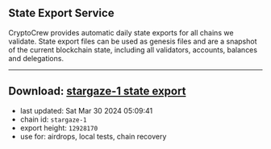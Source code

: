 ## State Export Service
CryptoCrew provides automatic daily state exports for all chains we validate. State export files can be used as genesis files and are a snapshot of the current blockchain state, including all validators, accounts, balances and delegations.

---
**Download: [stargaze-1 state export](https://dl-eu2.ccvalidators.com/SERVICE/stargaze/stargaze-1_export_12928170.json)**
---

- last updated: Sat Mar 30 2024 05:09:41
- chain id: `stargaze-1`
- export height: `12928170`
- use for: airdrops, local tests, chain recovery
